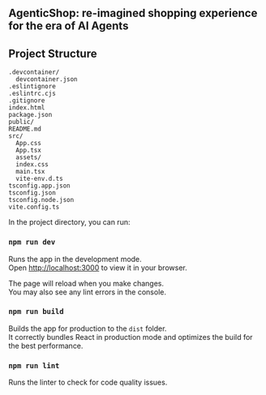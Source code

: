 ##  AgenticShop: re-imagined shopping experience for the era of AI Agents


## Project Structure

```
.devcontainer/
  devcontainer.json
.eslintignore
.eslintrc.cjs
.gitignore
index.html
package.json
public/
README.md
src/
  App.css
  App.tsx
  assets/
  index.css
  main.tsx
  vite-env.d.ts
tsconfig.app.json
tsconfig.json
tsconfig.node.json
vite.config.ts
```


In the project directory, you can run:

### `npm run dev`

Runs the app in the development mode.\
Open [http://localhost:3000](http://localhost:3000) to view it in your browser.

The page will reload when you make changes.\
You may also see any lint errors in the console.

### `npm run build`

Builds the app for production to the `dist` folder.\
It correctly bundles React in production mode and optimizes the build for the best performance.

### `npm run lint`

Runs the linter to check for code quality issues.
